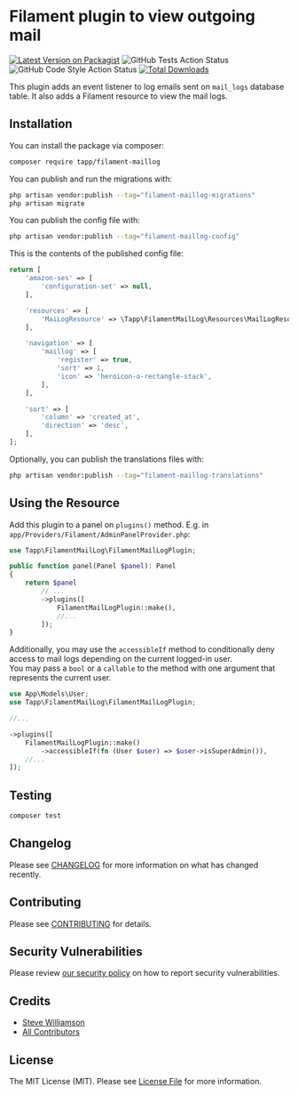 # Filament plugin to view outgoing mail

[![Latest Version on Packagist](https://img.shields.io/packagist/v/tapp/filament-maillog.svg?style=flat-square)](https://packagist.org/packages/tapp/filament-maillog)
![GitHub Tests Action Status](https://github.com/TappNetwork/filament-maillog/actions/workflows/run-tests.yml/badge.svg)
![GitHub Code Style Action Status](https://github.com/TappNetwork/filament-maillog/actions/workflows/fix-php-code-style-issues.yml/badge.svg)
[![Total Downloads](https://img.shields.io/packagist/dt/tapp/filament-maillog.svg?style=flat-square)](https://packagist.org/packages/tapp/filament-maillog)

This plugin adds an event listener to log emails sent on `mail_logs` database table. It also adds a Filament resource to view the mail logs.

## Installation

You can install the package via composer:

```bash
composer require tapp/filament-maillog
```

You can publish and run the migrations with:

```bash
php artisan vendor:publish --tag="filament-maillog-migrations"
php artisan migrate
```

You can publish the config file with:

```bash
php artisan vendor:publish --tag="filament-maillog-config"
```

This is the contents of the published config file:

```php
return [
    'amazon-ses' => [
        'configuration-set' => null,
    ],

    'resources' => [
        'MaiLogResource' => \Tapp\FilamentMailLog\Resources\MailLogResource::class,
    ],

    'navigation' => [
        'maillog' => [
            'register' => true,
            'sort' => 1,
            'icon' => 'heroicon-o-rectangle-stack',
        ],
    ],

    'sort' => [
        'column' => 'created_at',
        'direction' => 'desc',
    ],
];
```

Optionally, you can publish the translations files with:

```bash
php artisan vendor:publish --tag="filament-maillog-translations"
```

## Using the Resource

Add this plugin to a panel on `plugins()` method.
E.g. in `app/Providers/Filament/AdminPanelProvider.php`:

```php
use Tapp\FilamentMailLog\FilamentMailLogPlugin;

public function panel(Panel $panel): Panel
{
    return $panel
        // ...
        ->plugins([
            FilamentMailLogPlugin::make(),
            //...
        ]);
}
```

Additionally, you may use the `accessibleIf` method to conditionally deny access to mail logs depending on the current logged-in user.<br>
You may pass a `bool` or a `callable` to the method with one argument that represents the current user.

```php
use App\Models\User;
use Tapp\FilamentMailLog\FilamentMailLogPlugin;

//...

->plugins([
    FilamentMailLogPlugin::make()
        ->accessibleIf(fn (User $user) => $user->isSuperAdmin()),
    //...
]);
```

## Testing

```bash
composer test
```

## Changelog

Please see [CHANGELOG](CHANGELOG.md) for more information on what has changed recently.

## Contributing

Please see [CONTRIBUTING](CONTRIBUTING.md) for details.

## Security Vulnerabilities

Please review [our security policy](../../security/policy) on how to report security vulnerabilities.

## Credits

-   [Steve Williamson](https://github.com/swilla)
-   [All Contributors](../../contributors)

## License

The MIT License (MIT). Please see [License File](LICENSE.md) for more information.
